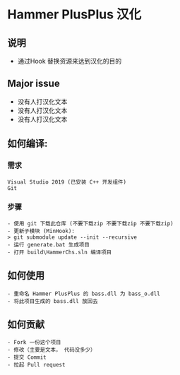 # Hammer PlusPlus 汉化
## 说明
- 通过Hook 替换资源来达到汉化的目的

## Major issue
- 没有人打汉化文本
- 没有人打汉化文本
- 没有人打汉化文本

## 如何编译:
### 需求
```
Visual Studio 2019 (已安装 C++ 开发组件)
Git
```
### 步骤
```
- 使用 git 下载此仓库 (不要下载zip 不要下载zip 不要下载zip)
- 更新子模块 (MinHook): 
> git submodule update --init --recursive
- 运行 generate.bat 生成项目
- 打开 build\HammerChs.sln 编译项目
```

## 如何使用
```
- 重命名 Hammer PlusPlus 的 bass.dll 为 bass_o.dll
- 将此项目生成的 bass.dll 放回去
```

## 如何贡献
```
- Fork 一份这个项目
- 修改（主要是文本， 代码没多少）
- 提交 Commit
- 拉起 Pull request
```
